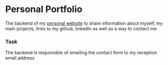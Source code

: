 # Personal Portfolio

The backend of my [personal website](https://github.com/AminesCodes/Portfolio_Frontend) to share information about myself, my main projects, links to my github, linkedIn as well as a way to contact me

### Task
The backend is responsible of emailing the contact form to my reception email address